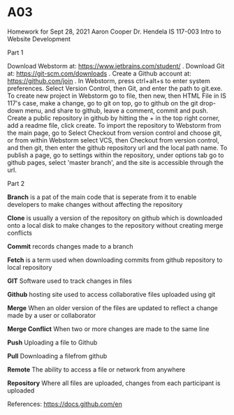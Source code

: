 # A03
Homework for Sept 28, 2021
Aaron Cooper
Dr. Hendela
IS 117-003 Intro to Website Development

Part 1

Download Webstorm at: https://www.jetbrains.com/student/ .
Download Git at: https://git-scm.com/downloads .
Create a Github account at: https://github.com/join .
In Webstorm, press ctrl+alt+s to enter system preferences. Select Version Control, then Git, and enter the path to git.exe.
To create new project in Webstorm go to file, then new, then HTML File in IS 117's case, make a change, go to git on top, go to github on the git drop-down menu, and share to github, leave a comment, commit and push.
Create a public repository in github by hitting the + in the top right corner, add a readme file, click create. To import the repository to Webstorm from the main page, go to Select Checkout from version control and choose git, or from within Webstorm select VCS, then Checkout from version control, and then git, then enter the github repository url and the local path name.
To publish a page, go to settings within the repository, under options tab go to github pages, select 'master branch', and the site is accessible through the url.


Part 2

**Branch** is a pat of the main code that is seperate from it to enable developers to make changes without affecting the repository

**Clone** is usually a version of the repository on github which is downloaded onto a local disk to make changes to the repository without creating merge conflicts

**Commit** records changes made to a branch

**Fetch** is a term used when downloading commits from github repository to local repository

**GIT** Software used to track changes in files

**Github** hosting site used to access collaborative files uploaded using git

**Merge** When an older version of the files are updated to reflect a change made by a user or collaborator

**Merge Conflict** When two or more changes are made to the same line

**Push** Uploading a file to Github

**Pull** Downloading a filefrom github

**Remote** The ability to access a file or network from anywhere

**Repository** Where all files are uploaded, changes from each participant is uploaded

References: https://docs.github.com/en
